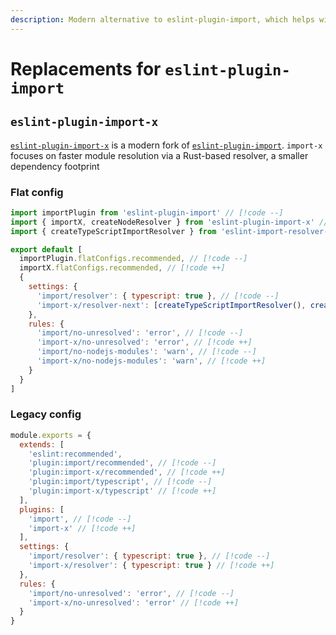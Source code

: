 ```yaml
---
description: Modern alternative to eslint-plugin-import, which helps with linting of ES6+ import/export syntax
---
```


# Replacements for `eslint-plugin-import`

## `eslint-plugin-import-x`

[`eslint-plugin-import-x`](https://github.com/un-ts/eslint-plugin-import-x) is a modern fork of [`eslint-plugin-import`](https://github.com/import-js/eslint-plugin-import). `import-x` focuses on faster module resolution via a Rust-based resolver, a smaller dependency footprint

### Flat config

```js
import importPlugin from 'eslint-plugin-import' // [!code --]
import { importX, createNodeResolver } from 'eslint-plugin-import-x' // [!code ++]
import { createTypeScriptImportResolver } from 'eslint-import-resolver-typescript' // [!code ++]

export default [
  importPlugin.flatConfigs.recommended, // [!code --]
  importX.flatConfigs.recommended, // [!code ++]
  {
    settings: {
      'import/resolver': { typescript: true }, // [!code --]
      'import-x/resolver-next': [createTypeScriptImportResolver(), createNodeResolver()], // [!code ++]
    },
    rules: {
      'import/no-unresolved': 'error', // [!code --]
      'import-x/no-unresolved': 'error', // [!code ++]
      'import/no-nodejs-modules': 'warn', // [!code --]
      'import-x/no-nodejs-modules': 'warn', // [!code ++]
    }
  }
]
```

### Legacy config

```js
module.exports = {
  extends: [
    'eslint:recommended',
    'plugin:import/recommended', // [!code --]
    'plugin:import-x/recommended', // [!code ++]
    'plugin:import/typescript', // [!code --]
    'plugin:import-x/typescript' // [!code ++]
  ],
  plugins: [
    'import', // [!code --]
    'import-x' // [!code ++]
  ],
  settings: {
    'import/resolver': { typescript: true }, // [!code --]
    'import-x/resolver': { typescript: true } // [!code ++]
  },
  rules: {
    'import/no-unresolved': 'error', // [!code --]
    'import-x/no-unresolved': 'error' // [!code ++]
  }
}
```
